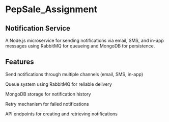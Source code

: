 # PepSale_Assignment

## Notification Service
A Node.js microservice for sending notifications via email, SMS, and in-app messages using RabbitMQ for queueing and MongoDB for persistence.

## Features
Send notifications through multiple channels (email, SMS, in-app)

Queue system using RabbitMQ for reliable delivery

MongoDB storage for notification history

Retry mechanism for failed notifications

API endpoints for creating and retrieving notifications
